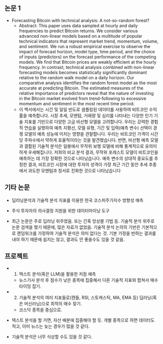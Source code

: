 ## 논문 1
- Forecasting Bitcoin with technical analysis: A not-so-random forest?
  - Abstract: This paper uses data sampled at hourly and daily frequencies to predict Bitcoin returns. We consider various advanced non-linear models based on a multitude of popular technical indicators that represent market trend, momentum, volume, and sentiment. We run a robust empirical exercise to observe the impact of forecast horizon, model type, time period, and the choice of inputs (predictors) on the forecast performance of the competing models. We find that Bitcoin prices are weakly efficient at the hourly frequency. In contrast, technical analysis combined with non-linear forecasting models becomes statistically significantly dominant relative to the random walk model on a daily horizon. Our comparative analysis identifies the random forest model as the most accurate at predicting Bitcoin. The estimated measures of the relative importance of predictors reveal that the nature of investing in the Bitcoin market evolved from trend-following to excessive momentum and sentiment in the most recent time period.
  - 이 백서에서는 시간 및 일일 빈도로 샘플링된 데이터를 사용하여 비트코인 수익률을 예측합니다. 시장 추세, 모멘텀, 거래량 및 심리를 나타내는 다양한 인기 기술 지표를 기반으로 다양한 고급 비선형 모델을 고려합니다. 우리는 강력한 경험적 연습을 실행하여 예측 지평선, 모델 유형, 기간 및 입력(예측 변수) 선택이 경쟁 모델의 예측 성능에 미치는 영향을 관찰합니다. 우리는 비트코인 가격이 시간당 주파수에서 약하게 효율적이라는 것을 발견했습니다. 반면, 비선형 예측 모델과 결합된 기술적 분석은 일봉에서 무작위 보행 모델에 비해 통계적으로 유의미하게 우세해집니다. 저희의 비교 분석 결과, 무작위 포레스트 모델이 비트코인을 예측하는 데 가장 정확한 것으로 나타났습니다. 예측 변수의 상대적 중요도를 추정한 결과, 비트코인 시장에 대한 투자의 성격이 가장 최근 기간 동안 추세 추종에서 과도한 모멘텀과 정서로 진화한 것으로 나타났습니다

## 기타 논문
- 딥러닝분석과 기술적 분석 지표를 이용한 한국 코스피주가지수 방향성 예측
- 주식 투자자의 의사결정 지원을 위한 데이터마이닝 도구

- 최근 논문은 주로 딥러닝 위주였음. 또는 간혹 앙상블 기법 등. 기술적 분석 위주로 논문 검색을 했기 때문에, 많은 자료가 없었음. 기술적 분석 논의의 기반은 기본적으로 랜덤워크를 가정하여 기술적 분석은 의미 없다는 것. 기본 가정을 반하는 결과를 내야 하기 때문에 쉽지는 않고, 결과도 안 좋을수도 있을 것 같음.

## 프로젝트
- 1) 텍스트 분석(혹은 LLM)을 활용한 저점 예측
  - 뉴스기사 분석 후 점수가 낮은 종목에 집중해서 다른 기술적 지표와 합쳐서 매수 타이밍 잡기.
- 2) 기술적 분석의 여러 지표들로(캔들, RSI, 스토캐스틱, MA, EMA 등) 딥러닝(혹은 머신러닝)으로 최적의 매수 찾기.
  - 코스닥 종목을 중심으로.

- 텍스트 분석을 할 거면, 자산 배분에 집중해야 할 듯. 개별 종목으로 하면 데이터도 적고, 이미 뉴스는 늦는 경우가 많을 것 같다.
- 기술적 분석은 너무 식상할 수도 있을 것 같다.
